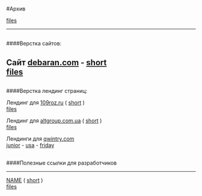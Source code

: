 #Архив

[files](/archive/)

----
##
####Верстка сайтов:

Сайт [debaran.com](https://sv-m.github.io/archive/debaran.com/) - [short](https://tinyurl.com/9xbpn83c) <br>
[files](/archive/debaran.com) 
---
##
####Верстка лендинг страниц:

Лендинг для 
[109roz.ru](https://sv-m.github.io/archive/109roz.ru/) ( [short](https://tinyurl.com/yc7cr62r) ) <br>
[files](/archive/109roz.ru)

Лендинг для [altgroup.com.ua](https://sv-m.github.io/archive/altgroup.com.ua/) ( [short](https://tinyurl.com/auh87nzj) ) <br>
[files](/archive/altgroup.com.ua)

Лендинги для [qwintry.com](archive/qwintry.com)  <br>
[junior](https://sv-m.github.io/archive/qwintry.com/001/) -
[usa](https://sv-m.github.io/archive/qwintry.com/002/)  -
[friday](https://sv-m.github.io/archive/qwintry.com/003/) 

##

####Полезные ссылки для разработчиков

-----
[NAME]() ( [short]() )<br>
[files]()